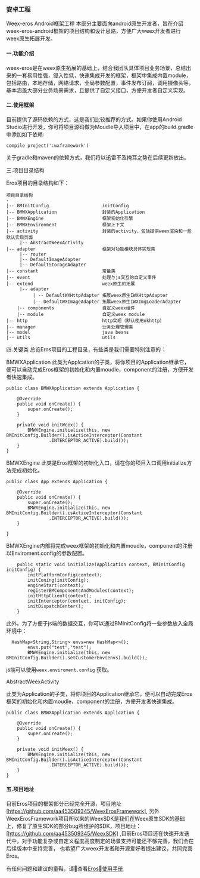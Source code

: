 ### 安卓工程

Weex-eros Android框架工程
本部分主要面向android原生开发者，旨在介绍weex-eros-android框架的项目结构和设计思路，方便广大weex开发者进行weex原生拓展开发。

#### 一.功能介绍

weex-eros是在weex原生拓展的基础上，结合我团队具体项目业务场景，总结出来的一套易用性强，侵入性低，快速集成开发的框架，框架中集成内置module，包括路由，本地存储，网络请求，全局参数配置，事件发布订阅，调用摄像头等，基本涵盖大部分业务场景需求，且提供了自定义接口，方便开发者自定义实现。

#### 二.使用框架

目前提供了源码依赖的方式，这是我们比较推荐的方式。如果你使用Android Studio进行开发，你可将项目源码做为Moudle导入项目中，在app的build.gradle中添加如下依赖:
```
compile project(':wxframework')
```
关于gradle和maven的依赖方式，我们将以迅雷不及掩耳之势在后续更新放出。

三.项目目录结构

Eros项目的目录结构如下：
```
项目目录结构
·
|-- BMInitConfig                    initConfig
|-- BMWXApplication                 封装的Application
|-- BMWXEngine                      框架初始化引擎
|-- BMWXEnvironment                 框架上下文
|-- activity                        封装的activity，包括提供weex渲染和一些默认实现页面
     |-- AbstractWeexActivity
|-- adapter                         框架对功能模块具体实现类
     |-- router
     |-- DefaultImageAdapter
     |-- DefaultStorageAdapter
|-- constant                        常量类
|-- event                           处理与js交互的自定义事件
|-- extend                          weex原生的拓展
     |-- adapter
          | -- DefaultWXHttpAdapter 拓展weex原生IWXHttpAdapter
          |-- DefaultWXImageAdapter 拓展weex原生IWXImgLoaderAdapter
    |-- components                  自定义weex组件
    |-- module                      自定义weex module
|-- http                            http实现（默认使用okhttp）
|-- manager                         业务处理管理类
|-- model                           java beans
|-- utils                           utils
```

四.关键类
总览Eros项目的工程目录，有些类是我们需要特别注意的：

BMWXApplication
此类为Applcation的子类，将你项目的Application继承它，便可以自动完成Eros框架的初始化和内置moudle，component的注册，方便开发者快速集成。

```
public class BMWXApplication extends Application {

    @Override
    public void onCreate() {
        super.onCreate();
    }

    private void initWeex() {
        BMWXEngine.initialize(this, new BMInitConfig.Builder().isActiceInterceptor(Constant
                .INTERCEPTOR_ACTIVE).build());
    }
}
```

BMWXEngine
此类是Eros框架的初始化入口，请在你的项目入口调用initialize方法完成初始化。
```
public class App extends Application {

    @Override
    public void onCreate() {
        super.onCreate();
        BMWXEngine.initialize(this, new BMInitConfig.Builder().isActiceInterceptor(Constant
                .INTERCEPTOR_ACTIVE).build());
    }

}

```
BMWXEngine内部将完成weex框架的初始化和内置moudle，component的注册以Enviroment.config的参数配置。
```
    public static void initialize(Application context, BMInitConfig initConfig) {
        initPlatformConfig(context);
        initConing(initConfig);
        engineStart(context);
        registerBMComponentsAndModules(context);
        initHttpClient(context);
        initInterceptor(context, initConfig);
        initDispatchCenter();
    }
```
此外，为了方便于js端的数据交互，你可以通过BMInitConfig将一些参数放入全局环境中：
```
  HashMap<String,String> envs=new HashMap<>();
        envs.put("test","test");
        BMWXEngine.initialize(this, new BMInitConfig.Builder().setCustomerEnv(envs).build());
```

js端可以使用```weex.enviroment.config```  获取。


AbstractWeexActivity

此类为Application的子类，将你项目的Application继承它，便可以自动完成Eros框架的初始化和内置moudle，component的注册，方便开发者快速集成。
```
public class BMWXApplication extends Application {

    @Override
    public void onCreate() {
        super.onCreate();
    }

    private void initWeex() {
        BMWXEngine.initialize(this, new BMInitConfig.Builder().isActiceInterceptor(Constant
                .INTERCEPTOR_ACTIVE).build());
    }
}

```
#### 五.项目地址
目前Eros项目的框架部分已经完全开源，项目地址[https://github.com/aa453509345/WeexErosFramework],
另外WeexErosFramework项目所以来的WeexSDK是我们在Weex原生SDK的基础上，修复了原生SDK的部分bug所维护的SDK，项目地址：
[https://github.com/aa453509345/WeexSDK] ,目前Eros项目还在快速开发迭代中，对于功能复杂或自定义程度高度制定的场景支持可能还不够完善，我们会在后续版本中支持完善， 也希望广大weex开发者和开源爱好者提出建议，共同完善Eros。

有任何问题和建议的童鞋，请查看[Eros使用手册](https://karynsong.gitbooks.io/weex-eros/content/)
